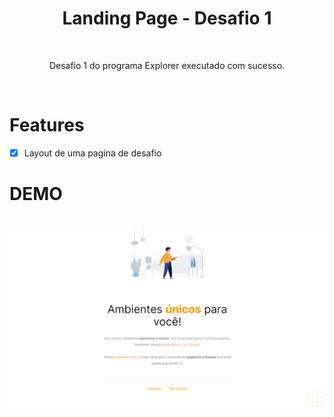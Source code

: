 <div align="center">
    <h1>Landing Page - Desafio 1</h1>
</div>


<br>

<p align="center">Desafio 1 do programa Explorer executado com sucesso.   </p>

<br>

# Features 
- [x]  Layout de uma pagina de desafio


# DEMO 

<h1 align="center">
    <img src="./images/Desafio1.gif">
</h1>
